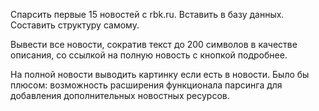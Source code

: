 ﻿Спарсить первые 15 новостей с rbk.ru.
Вставить в базу данных. Составить структуру самому.

Вывести все новости, сократив текст до 200 символов в качестве описания, со ссылкой на полную новость с кнопкой подробнее.

На полной новости выводить картинку если есть в новости.
Было бы плюсом: возможность расширения функционала парсинга для добавления дополнительных новостных ресурсов.